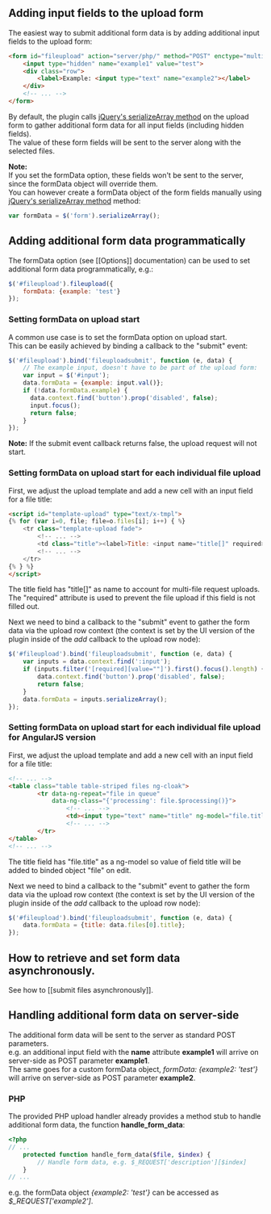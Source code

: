 ## Adding input fields to the upload form
The easiest way to submit additional form data is by adding additional input fields to the upload form:

```html
<form id="fileupload" action="server/php/" method="POST" enctype="multipart/form-data">
    <input type="hidden" name="example1" value="test">
    <div class="row">
        <label>Example: <input type="text" name="example2"></label>
    </div>
    <!-- ... -->
</form>
```

By default, the plugin calls [jQuery's serializeArray method](http://api.jquery.com/serializeArray) on the upload form to gather additional form data for all input fields (including hidden fields).  
The value of these form fields will be sent to the server along with the selected files.

**Note:**  
If you set the formData option, these fields won't be sent to the server, since the formData object will override them.  
You can however create a formData object of the form fields manually using [jQuery's serializeArray method](http://api.jquery.com/serializeArray) method:

```js
var formData = $('form').serializeArray();
```

## Adding additional form data programmatically
The formData option (see [[Options]] documentation) can be used to set additional form data programmatically, e.g.:

```js
$('#fileupload').fileupload({
    formData: {example: 'test'}
});
```

### Setting formData on upload start
A common use case is to set the formData option on upload start.  
This can be easily achieved by binding a callback to the "submit" event:

```js
$('#fileupload').bind('fileuploadsubmit', function (e, data) {
    // The example input, doesn't have to be part of the upload form:
    var input = $('#input');
    data.formData = {example: input.val()};
    if (!data.formData.example) {
      data.context.find('button').prop('disabled', false);
      input.focus();
      return false;
    }
});
```

**Note:**
If the submit event callback returns false, the upload request will not start.

### Setting formData on upload start for each individual file upload
First, we adjust the upload template and add a new cell with an input field for a file title:  

```html
<script id="template-upload" type="text/x-tmpl">
{% for (var i=0, file; file=o.files[i]; i++) { %}
    <tr class="template-upload fade">
        <!-- ... -->
        <td class="title"><label>Title: <input name="title[]" required></label></td>
        <!-- ... -->
    </tr>
{% } %}
</script>
```

The title field has "title[]" as name to account for multi-file request uploads. The "required" attribute is used to prevent the file upload if this field is not filled out.

Next we need to bind a callback to the "submit" event to gather the form data via the upload row context (the context is set by the UI version of the plugin inside of the *add* callback to the upload row node):

```js
$('#fileupload').bind('fileuploadsubmit', function (e, data) {
    var inputs = data.context.find(':input');
    if (inputs.filter('[required][value=""]').first().focus().length) {
        data.context.find('button').prop('disabled', false);
        return false;
    }
    data.formData = inputs.serializeArray();
});
```

### Setting formData on upload start for each individual file upload for AngularJS version
First, we adjust the upload template and add a new cell with an input field for a file title:  

```html
<!-- ... -->
<table class="table table-striped files ng-cloak">
        <tr data-ng-repeat="file in queue"
            data-ng-class="{'processing': file.$processing()}">
                <!-- ... -->
                <td><input type="text" name="title" ng-model="file.title" placeholder="Title"></td>
                <!-- ... -->
        </tr>
</table>
<!-- ... -->
```

The title field has "file.title" as a ng-model so value of field title will be added to binded object "file" on edit.

Next we need to bind a callback to the "submit" event to gather the form data via the upload row context (the context is set by the UI version of the plugin inside of the *add* callback to the upload row node):

```js
$('#fileupload').bind('fileuploadsubmit', function (e, data) {
    data.formData = {title: data.files[0].title};
});
```

## How to retrieve and set form data asynchronously.
See how to [[submit files asynchronously]].

## Handling additional form data on server-side
The additional form data will be sent to the server as standard POST parameters.  
e.g. an additional input field with the **name** attribute **example1** will arrive on server-side as POST parameter **example1**.  
The same goes for a custom formData object, *formData: {example2: 'test'}* will arrive on server-side as POST parameter **example2**.

### PHP
The provided PHP upload handler already provides a method stub to handle additional form data, the function **handle_form_data**:

```php
<?php
// ...
    protected function handle_form_data($file, $index) {
        // Handle form data, e.g. $_REQUEST['description'][$index]
    }
// ...
```

e.g. the formData object *{example2: 'test'}* can be accessed as *$_REQUEST['example2']*.